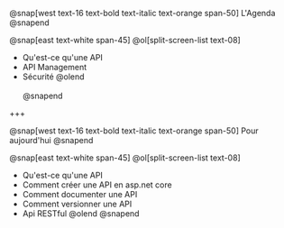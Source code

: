 @snap[west text-16 text-bold text-italic text-orange span-50]
L'Agenda
@snapend

@snap[east text-white span-45]
@ol[split-screen-list text-08]
- Qu'est-ce qu'une API
- API Management
- Sécurité
@olend
<br><br>
@snapend

+++

@snap[west text-16 text-bold text-italic text-orange span-50]
Pour aujourd'hui
@snapend

@snap[east text-white span-45]
@ol[split-screen-list text-08]
- Qu'est-ce qu'une API 
- Comment créer une API en asp.net core 
- Comment documenter une API 
- Comment versionner une API 
- Api RESTful
@olend
@snapend
